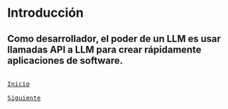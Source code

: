 # Introducción

Como desarrollador, el poder de un LLM es usar llamadas API a LLM para crear rápidamente aplicaciones de software.
---

[<kbd> <br> Inicio <br> </kbd>][inicio]
[<kbd> <br> Siguiente <br> </kbd>][siguiente]

[inicio]: README.md
[siguiente]: 02-pautas.md
